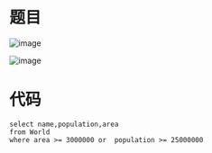 # 题目

![image](https://github.com/17230592226/LeetCode/assets/57279736/3ebf4592-5853-41df-8021-1b714d5093d1)

![image](https://github.com/17230592226/LeetCode/assets/57279736/f2ba4622-8dc4-469f-a38d-1a304e7c4bad)

# 代码
```
select name,population,area 
from World 
where area >= 3000000 or  population >= 25000000
```
